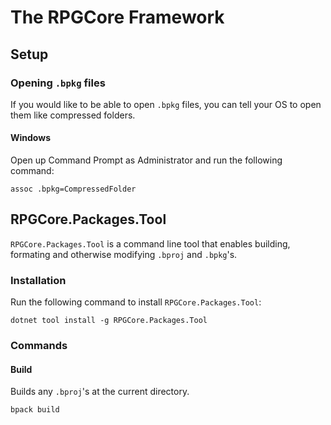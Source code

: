 # The RPGCore Framework

## Setup

### Opening `.bpkg` files

If you would like to be able to open `.bpkg` files, you can tell your OS to open them like compressed folders.

#### Windows

Open up Command Prompt as Administrator and run the following command:

```assoc .bpkg=CompressedFolder```

## RPGCore.Packages.Tool

`RPGCore.Packages.Tool` is a command line tool that enables building, formating and otherwise modifying `.bproj` and `.bpkg`'s.

### Installation

Run the following command to install `RPGCore.Packages.Tool`:

```
dotnet tool install -g RPGCore.Packages.Tool
```

### Commands


#### Build

Builds any `.bproj`'s at the current directory.

```
bpack build
```

